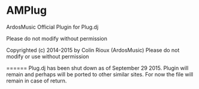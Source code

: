 AMPlug
======

ArdosMusic Official Plugin for Plug.dj

Please do not modify without permission

  Copyrighted (c) 2014-2015 by Colin Rioux (ArdosMusic)
  Please do not modify or use without permission
  
======
Plug.dj has been shut down as of September 29 2015. Plugin will remain and perhaps will be ported to other similar sites. For
now the file will remain in case of return.

